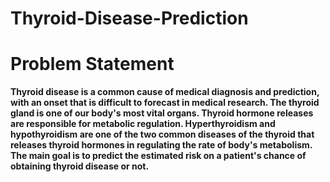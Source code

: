 # Thyroid-Disease-Prediction

# Problem Statement
  **Thyroid disease is a common cause of medical diagnosis and prediction, with an onset
  that is difficult to forecast in medical research. The thyroid gland is one of our body's
  most vital organs. Thyroid hormone releases are responsible for metabolic regulation.
  Hyperthyroidism and hypothyroidism are one of the two common diseases of the thyroid
  that releases thyroid hormones in regulating the rate of body's metabolism.
  The main goal is to predict the estimated risk on a patient's chance of obtaining thyroid
  disease or not.**

